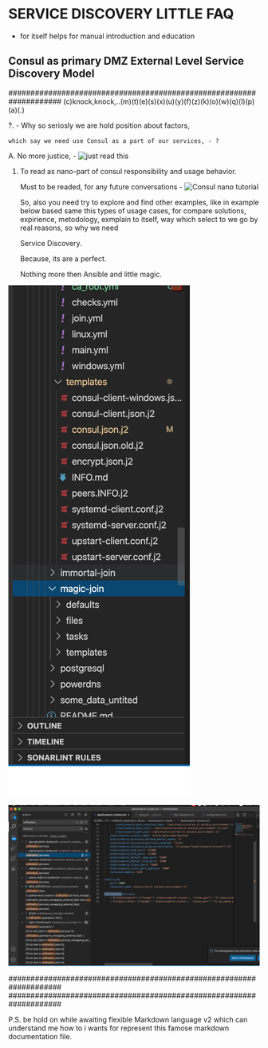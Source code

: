 # SERVICE DISCOVERY LITTLE FAQ

- for itself helps for manual introduction and education

## Consul as primary DMZ External Level Service Discovery Model

####################################################################
(c)knock,knock,..(m)(t)(e)(s)(x)(u)(y)(f)(z)(k)(o)(w)(q)(l)(p)(a)(.)

?. - Why so seriosly we are hold position about factors,

    which say we need use Consul as a part of our services, - ?

A. No more justice, - ![just read this](https://www.hashicorp.com/products/consul/)

1. To read as nano-part of consul responsibility and usage behavior.

   Must to be readed, for any future conversations - ![Consul nano tutorial](https://medium.com/@joatmon08manage-monitor-consul-kv-changes-47e2a7a2d73d)

   So, also you need try to explore and find other examples,
   like in example below based same this types of usage cases,
   for compare solutions, expirience, metodology, exmplain to itself,
   way which select to we go by real reasons, so why we need

   Service Discovery.

   Because, its are a perfect.

   Nothing more then Ansible and little magic.

![Consul Magic-Join Flexible Level and Layer of basic DevOps AnyProduct Pyramid Construction Model](ansible/CI/repo_images/consul_magic_join.png)

![Consul Magic-Join In-service Declaration Example by independed configurations](ansible/CI/repo_images/consul_unificated_services_layer.png)

####################################################################
####################################################################

P.S. be hold on while awaiting flexible Markdown language v2 which can understand me how to i wants for represent this famose markdown documentation file.
